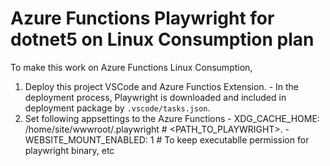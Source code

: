 # Azure Functions Playwright for dotnet5 on Linux Consumption plan

To make this work on Azure Functions Linux Consumption, 
  1. Deploy this project VSCode and Azure Functios Extension.
    - In the deployment process, Playwright is downloaded and included in deployment package by `.vscode/tasks.json`.
  2. Set following appsettings to the Azure Functions
    - XDG_CACHE_HOME: /home/site/wwwroot/.playwright # <PATH_TO_PLAYWRIGHT>.
    - WEBSITE_MOUNT_ENABLED: 1 # To keep executablle permission for playwright binary, etc 

